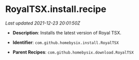 # RoyalTSX.install.recipe

_Last updated 2021-12-23 20:01:50Z_

- **Description**: Installs the latest version of Royal TSX.

- **Identifier**: `com.github.homebysix.install.RoyalTSX`

- **Parent Recipes**: `com.github.homebysix.download.RoyalTSX`
